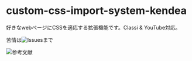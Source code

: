 # custom-css-import-system-kendea
好きなwebページにCSSを適応する拡張機能です。Classi &amp; YouTube対応。　

苦情は![Issues](https://github.com/kendea1221/custom-css-import-system-kendea/issues)まで

![参考文献](https://hira.page/blog/201809_chrome-stylize)
